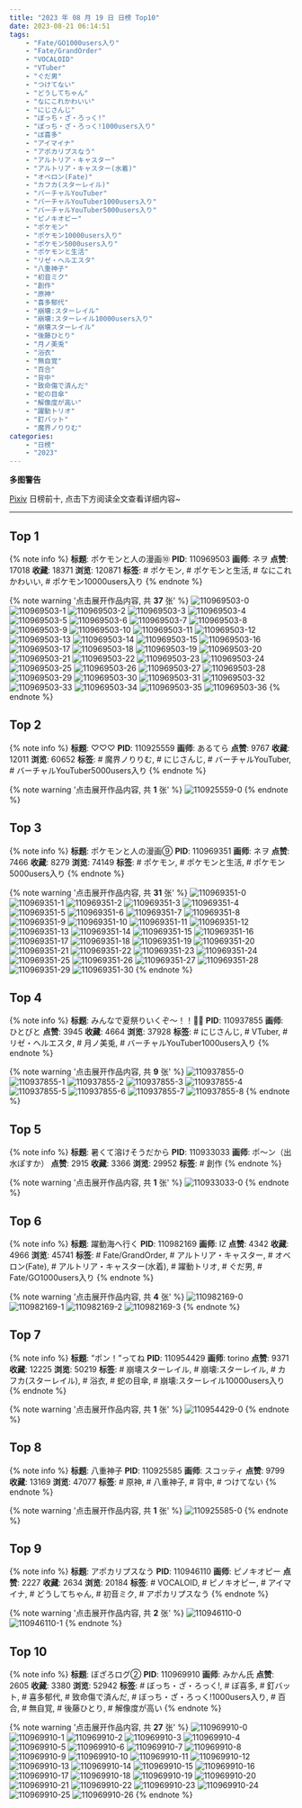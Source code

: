 ```yaml
---
title: "2023 年 08 月 19 日 日榜 Top10"
date: 2023-08-21 06:14:51
tags:
    - "Fate/GO1000users入り"
    - "Fate/GrandOrder"
    - "VOCALOID"
    - "VTuber"
    - "ぐだ男"
    - "つけてない"
    - "どうしてちゃん"
    - "なにこれかわいい"
    - "にじさんじ"
    - "ぼっち・ざ・ろっく!"
    - "ぼっち・ざ・ろっく!1000users入り"
    - "ぼ喜多"
    - "アイマイナ"
    - "アポカリプスなう"
    - "アルトリア・キャスター"
    - "アルトリア・キャスター(水着)"
    - "オベロン(Fate)"
    - "カフカ(スターレイル)"
    - "バーチャルYouTuber"
    - "バーチャルYouTuber1000users入り"
    - "バーチャルYouTuber5000users入り"
    - "ピノキオピー"
    - "ポケモン"
    - "ポケモン10000users入り"
    - "ポケモン5000users入り"
    - "ポケモンと生活"
    - "リゼ・ヘルエスタ"
    - "八重神子"
    - "初音ミク"
    - "創作"
    - "原神"
    - "喜多郁代"
    - "崩壊:スターレイル"
    - "崩壊:スターレイル10000users入り"
    - "崩壊スターレイル"
    - "後藤ひとり"
    - "月ノ美兎"
    - "浴衣"
    - "無自覚"
    - "百合"
    - "背中"
    - "致命傷で済んだ"
    - "蛇の目傘"
    - "解像度が高い"
    - "躍動トリオ"
    - "釘バット"
    - "魔界ノりりむ"
categories:
    - "日榜"
    - "2023"
---
```


<i class="fa fa-triangle-exclamation"></i>**多图警告**<i class="fa fa-triangle-exclamation"></i>

[Pixiv](https://www.pixiv.net/) 日榜前十, 点击下方阅读全文查看详细内容~

<!-- more -->

---

## Top 1

{% note info %}
**标题**: ポケモンと人の漫画⑩
**PID**: 110969503 **画师**: ネヲ
**点赞**: 17018 **收藏**: 18371 **浏览**: 120871
**标签**: # ポケモン, # ポケモンと生活, # なにこれかわいい, # ポケモン10000users入り
{% endnote %}

{% note warning '点击展开作品内容, 共 **37** 张' %}
![110969503-0](https://i.pixiv.re/img-original/img/2023/08/19/14/11/18/110969503_p0.png)
![110969503-1](https://i.pixiv.re/img-original/img/2023/08/19/14/11/18/110969503_p1.png)
![110969503-2](https://i.pixiv.re/img-original/img/2023/08/19/14/11/18/110969503_p2.png)
![110969503-3](https://i.pixiv.re/img-original/img/2023/08/19/14/11/18/110969503_p3.png)
![110969503-4](https://i.pixiv.re/img-original/img/2023/08/19/14/11/18/110969503_p4.png)
![110969503-5](https://i.pixiv.re/img-original/img/2023/08/19/14/11/18/110969503_p5.png)
![110969503-6](https://i.pixiv.re/img-original/img/2023/08/19/14/11/18/110969503_p6.png)
![110969503-7](https://i.pixiv.re/img-original/img/2023/08/19/14/11/18/110969503_p7.png)
![110969503-8](https://i.pixiv.re/img-original/img/2023/08/19/14/11/18/110969503_p8.png)
![110969503-9](https://i.pixiv.re/img-original/img/2023/08/19/14/11/18/110969503_p9.png)
![110969503-10](https://i.pixiv.re/img-original/img/2023/08/19/14/11/18/110969503_p10.png)
![110969503-11](https://i.pixiv.re/img-original/img/2023/08/19/14/11/18/110969503_p11.png)
![110969503-12](https://i.pixiv.re/img-original/img/2023/08/19/14/11/18/110969503_p12.png)
![110969503-13](https://i.pixiv.re/img-original/img/2023/08/19/14/11/18/110969503_p13.png)
![110969503-14](https://i.pixiv.re/img-original/img/2023/08/19/14/11/18/110969503_p14.png)
![110969503-15](https://i.pixiv.re/img-original/img/2023/08/19/14/11/18/110969503_p15.png)
![110969503-16](https://i.pixiv.re/img-original/img/2023/08/19/14/11/18/110969503_p16.png)
![110969503-17](https://i.pixiv.re/img-original/img/2023/08/19/14/11/18/110969503_p17.png)
![110969503-18](https://i.pixiv.re/img-original/img/2023/08/19/14/11/18/110969503_p18.png)
![110969503-19](https://i.pixiv.re/img-original/img/2023/08/19/14/11/18/110969503_p19.png)
![110969503-20](https://i.pixiv.re/img-original/img/2023/08/19/14/11/18/110969503_p20.png)
![110969503-21](https://i.pixiv.re/img-original/img/2023/08/19/14/11/18/110969503_p21.png)
![110969503-22](https://i.pixiv.re/img-original/img/2023/08/19/14/11/18/110969503_p22.png)
![110969503-23](https://i.pixiv.re/img-original/img/2023/08/19/14/11/18/110969503_p23.png)
![110969503-24](https://i.pixiv.re/img-original/img/2023/08/19/14/11/18/110969503_p24.png)
![110969503-25](https://i.pixiv.re/img-original/img/2023/08/19/14/11/18/110969503_p25.png)
![110969503-26](https://i.pixiv.re/img-original/img/2023/08/19/14/11/18/110969503_p26.png)
![110969503-27](https://i.pixiv.re/img-original/img/2023/08/19/14/11/18/110969503_p27.png)
![110969503-28](https://i.pixiv.re/img-original/img/2023/08/19/14/11/18/110969503_p28.png)
![110969503-29](https://i.pixiv.re/img-original/img/2023/08/19/14/11/18/110969503_p29.png)
![110969503-30](https://i.pixiv.re/img-original/img/2023/08/19/14/11/18/110969503_p30.png)
![110969503-31](https://i.pixiv.re/img-original/img/2023/08/19/14/11/18/110969503_p31.png)
![110969503-32](https://i.pixiv.re/img-original/img/2023/08/19/14/11/18/110969503_p32.png)
![110969503-33](https://i.pixiv.re/img-original/img/2023/08/19/14/11/18/110969503_p33.png)
![110969503-34](https://i.pixiv.re/img-original/img/2023/08/19/14/11/18/110969503_p34.png)
![110969503-35](https://i.pixiv.re/img-original/img/2023/08/19/14/11/18/110969503_p35.png)
![110969503-36](https://i.pixiv.re/img-original/img/2023/08/19/14/11/18/110969503_p36.png)
{% endnote %}

## Top 2

{% note info %}
**标题**: ♡♡♡
**PID**: 110925559 **画师**: あるてら
**点赞**: 9767 **收藏**: 12011 **浏览**: 60652
**标签**: # 魔界ノりりむ, # にじさんじ, # バーチャルYouTuber, # バーチャルYouTuber5000users入り
{% endnote %}

{% note warning '点击展开作品内容, 共 **1** 张' %}
![110925559-0](https://i.pixiv.re/img-original/img/2023/08/18/00/00/08/110925559_p0.png)
{% endnote %}

## Top 3

{% note info %}
**标题**: ポケモンと人の漫画⑨
**PID**: 110969351 **画师**: ネヲ
**点赞**: 7466 **收藏**: 8279 **浏览**: 74149
**标签**: # ポケモン, # ポケモンと生活, # ポケモン5000users入り
{% endnote %}

{% note warning '点击展开作品内容, 共 **31** 张' %}
![110969351-0](https://i.pixiv.re/img-original/img/2023/08/19/14/02/47/110969351_p0.png)
![110969351-1](https://i.pixiv.re/img-original/img/2023/08/19/14/02/47/110969351_p1.png)
![110969351-2](https://i.pixiv.re/img-original/img/2023/08/19/14/02/47/110969351_p2.png)
![110969351-3](https://i.pixiv.re/img-original/img/2023/08/19/14/02/47/110969351_p3.png)
![110969351-4](https://i.pixiv.re/img-original/img/2023/08/19/14/02/47/110969351_p4.png)
![110969351-5](https://i.pixiv.re/img-original/img/2023/08/19/14/02/47/110969351_p5.png)
![110969351-6](https://i.pixiv.re/img-original/img/2023/08/19/14/02/47/110969351_p6.png)
![110969351-7](https://i.pixiv.re/img-original/img/2023/08/19/14/02/47/110969351_p7.png)
![110969351-8](https://i.pixiv.re/img-original/img/2023/08/19/14/02/47/110969351_p8.png)
![110969351-9](https://i.pixiv.re/img-original/img/2023/08/19/14/02/47/110969351_p9.png)
![110969351-10](https://i.pixiv.re/img-original/img/2023/08/19/14/02/47/110969351_p10.png)
![110969351-11](https://i.pixiv.re/img-original/img/2023/08/19/14/02/47/110969351_p11.png)
![110969351-12](https://i.pixiv.re/img-original/img/2023/08/19/14/02/47/110969351_p12.png)
![110969351-13](https://i.pixiv.re/img-original/img/2023/08/19/14/02/47/110969351_p13.png)
![110969351-14](https://i.pixiv.re/img-original/img/2023/08/19/14/02/47/110969351_p14.png)
![110969351-15](https://i.pixiv.re/img-original/img/2023/08/19/14/02/47/110969351_p15.png)
![110969351-16](https://i.pixiv.re/img-original/img/2023/08/19/14/02/47/110969351_p16.png)
![110969351-17](https://i.pixiv.re/img-original/img/2023/08/19/14/02/47/110969351_p17.png)
![110969351-18](https://i.pixiv.re/img-original/img/2023/08/19/14/02/47/110969351_p18.png)
![110969351-19](https://i.pixiv.re/img-original/img/2023/08/19/14/02/47/110969351_p19.png)
![110969351-20](https://i.pixiv.re/img-original/img/2023/08/19/14/02/47/110969351_p20.png)
![110969351-21](https://i.pixiv.re/img-original/img/2023/08/19/14/02/47/110969351_p21.png)
![110969351-22](https://i.pixiv.re/img-original/img/2023/08/19/14/02/47/110969351_p22.png)
![110969351-23](https://i.pixiv.re/img-original/img/2023/08/19/14/02/47/110969351_p23.png)
![110969351-24](https://i.pixiv.re/img-original/img/2023/08/19/14/02/47/110969351_p24.png)
![110969351-25](https://i.pixiv.re/img-original/img/2023/08/19/14/02/47/110969351_p25.png)
![110969351-26](https://i.pixiv.re/img-original/img/2023/08/19/14/02/47/110969351_p26.png)
![110969351-27](https://i.pixiv.re/img-original/img/2023/08/19/14/02/47/110969351_p27.png)
![110969351-28](https://i.pixiv.re/img-original/img/2023/08/19/14/02/47/110969351_p28.png)
![110969351-29](https://i.pixiv.re/img-original/img/2023/08/19/14/02/47/110969351_p29.png)
![110969351-30](https://i.pixiv.re/img-original/img/2023/08/19/14/02/47/110969351_p30.png)
{% endnote %}

## Top 4

{% note info %}
**标题**: みんなで夏祭りいくぞ～！！🌈🎇
**PID**: 110937855 **画师**: ひとびと
**点赞**: 3945 **收藏**: 4664 **浏览**: 37928
**标签**: # にじさんじ, # VTuber, # リゼ・ヘルエスタ, # 月ノ美兎, # バーチャルYouTuber1000users入り
{% endnote %}

{% note warning '点击展开作品内容, 共 **9** 张' %}
![110937855-0](https://i.pixiv.re/img-original/img/2023/08/18/13/07/14/110937855_p0.png)
![110937855-1](https://i.pixiv.re/img-original/img/2023/08/18/13/07/14/110937855_p1.png)
![110937855-2](https://i.pixiv.re/img-original/img/2023/08/18/13/07/14/110937855_p2.png)
![110937855-3](https://i.pixiv.re/img-original/img/2023/08/18/13/07/14/110937855_p3.png)
![110937855-4](https://i.pixiv.re/img-original/img/2023/08/18/13/07/14/110937855_p4.png)
![110937855-5](https://i.pixiv.re/img-original/img/2023/08/18/13/07/14/110937855_p5.png)
![110937855-6](https://i.pixiv.re/img-original/img/2023/08/18/13/07/14/110937855_p6.png)
![110937855-7](https://i.pixiv.re/img-original/img/2023/08/18/13/07/14/110937855_p7.png)
![110937855-8](https://i.pixiv.re/img-original/img/2023/08/18/13/07/14/110937855_p8.png)
{% endnote %}

## Top 5

{% note info %}
**标题**: 暑くて溶けそうだから
**PID**: 110933033 **画师**: ポ～ン（出水ぽすか）
**点赞**: 2915 **收藏**: 3366 **浏览**: 29952
**标签**: # 創作
{% endnote %}

{% note warning '点击展开作品内容, 共 **1** 张' %}
![110933033-0](https://i.pixiv.re/img-original/img/2023/08/18/07/30/03/110933033_p0.jpg)
{% endnote %}

## Top 6

{% note info %}
**标题**: 躍動海へ行く
**PID**: 110982169 **画师**: IZ
**点赞**: 4342 **收藏**: 4966 **浏览**: 45741
**标签**: # Fate/GrandOrder, # アルトリア・キャスター, # オベロン(Fate), # アルトリア・キャスター(水着), # 躍動トリオ, # ぐだ男, # Fate/GO1000users入り
{% endnote %}

{% note warning '点击展开作品内容, 共 **4** 张' %}
![110982169-0](https://i.pixiv.re/img-original/img/2023/08/19/22/13/25/110982169_p0.jpg)
![110982169-1](https://i.pixiv.re/img-original/img/2023/08/19/22/13/25/110982169_p1.jpg)
![110982169-2](https://i.pixiv.re/img-original/img/2023/08/19/22/13/25/110982169_p2.jpg)
![110982169-3](https://i.pixiv.re/img-original/img/2023/08/19/22/13/25/110982169_p3.jpg)
{% endnote %}

## Top 7

{% note info %}
**标题**: ”ポン！”ってね
**PID**: 110954429 **画师**: torino
**点赞**: 9371 **收藏**: 12225 **浏览**: 50219
**标签**: # 崩壊スターレイル, # 崩壊:スターレイル, # カフカ(スターレイル), # 浴衣, # 蛇の目傘, # 崩壊:スターレイル10000users入り
{% endnote %}

{% note warning '点击展开作品内容, 共 **1** 张' %}
![110954429-0](https://i.pixiv.re/img-original/img/2023/08/19/00/00/41/110954429_p0.jpg)
{% endnote %}

## Top 8

{% note info %}
**标题**: 八重神子
**PID**: 110925585 **画师**: スコッティ
**点赞**: 9799 **收藏**: 13169 **浏览**: 47077
**标签**: # 原神, # 八重神子, # 背中, # つけてない
{% endnote %}

{% note warning '点击展开作品内容, 共 **1** 张' %}
![110925585-0](https://i.pixiv.re/img-original/img/2023/08/18/00/00/14/110925585_p0.jpg)
{% endnote %}

## Top 9

{% note info %}
**标题**: アポカリプスなう
**PID**: 110946110 **画师**: ピノキオピー
**点赞**: 2227 **收藏**: 2634 **浏览**: 20184
**标签**: # VOCALOID, # ピノキオピー, # アイマイナ, # どうしてちゃん, # 初音ミク, # アポカリプスなう
{% endnote %}

{% note warning '点击展开作品内容, 共 **2** 张' %}
![110946110-0](https://i.pixiv.re/img-original/img/2023/08/18/19/50/22/110946110_p0.jpg)
![110946110-1](https://i.pixiv.re/img-original/img/2023/08/18/19/50/22/110946110_p1.jpg)
{% endnote %}

## Top 10

{% note info %}
**标题**: ぼざろログ②
**PID**: 110969910 **画师**: みかん氏
**点赞**: 2605 **收藏**: 3380 **浏览**: 52942
**标签**: # ぼっち・ざ・ろっく!, # ぼ喜多, # 釘バット, # 喜多郁代, # 致命傷で済んだ, # ぼっち・ざ・ろっく!1000users入り, # 百合, # 無自覚, # 後藤ひとり, # 解像度が高い
{% endnote %}

{% note warning '点击展开作品内容, 共 **27** 张' %}
![110969910-0](https://i.pixiv.re/img-original/img/2023/08/19/14/28/40/110969910_p0.jpg)
![110969910-1](https://i.pixiv.re/img-original/img/2023/08/19/14/28/40/110969910_p1.jpg)
![110969910-2](https://i.pixiv.re/img-original/img/2023/08/19/14/28/40/110969910_p2.jpg)
![110969910-3](https://i.pixiv.re/img-original/img/2023/08/19/14/28/40/110969910_p3.jpg)
![110969910-4](https://i.pixiv.re/img-original/img/2023/08/19/14/28/40/110969910_p4.jpg)
![110969910-5](https://i.pixiv.re/img-original/img/2023/08/19/14/28/40/110969910_p5.jpg)
![110969910-6](https://i.pixiv.re/img-original/img/2023/08/19/14/28/40/110969910_p6.jpg)
![110969910-7](https://i.pixiv.re/img-original/img/2023/08/19/14/28/40/110969910_p7.jpg)
![110969910-8](https://i.pixiv.re/img-original/img/2023/08/19/14/28/40/110969910_p8.jpg)
![110969910-9](https://i.pixiv.re/img-original/img/2023/08/19/14/28/40/110969910_p9.jpg)
![110969910-10](https://i.pixiv.re/img-original/img/2023/08/19/14/28/40/110969910_p10.jpg)
![110969910-11](https://i.pixiv.re/img-original/img/2023/08/19/14/28/40/110969910_p11.jpg)
![110969910-12](https://i.pixiv.re/img-original/img/2023/08/19/14/28/40/110969910_p12.jpg)
![110969910-13](https://i.pixiv.re/img-original/img/2023/08/19/14/28/40/110969910_p13.jpg)
![110969910-14](https://i.pixiv.re/img-original/img/2023/08/19/14/28/40/110969910_p14.jpg)
![110969910-15](https://i.pixiv.re/img-original/img/2023/08/19/14/28/40/110969910_p15.jpg)
![110969910-16](https://i.pixiv.re/img-original/img/2023/08/19/14/28/40/110969910_p16.jpg)
![110969910-17](https://i.pixiv.re/img-original/img/2023/08/19/14/28/40/110969910_p17.jpg)
![110969910-18](https://i.pixiv.re/img-original/img/2023/08/19/14/28/40/110969910_p18.jpg)
![110969910-19](https://i.pixiv.re/img-original/img/2023/08/19/14/28/40/110969910_p19.jpg)
![110969910-20](https://i.pixiv.re/img-original/img/2023/08/19/14/28/40/110969910_p20.jpg)
![110969910-21](https://i.pixiv.re/img-original/img/2023/08/19/14/28/40/110969910_p21.jpg)
![110969910-22](https://i.pixiv.re/img-original/img/2023/08/19/14/28/40/110969910_p22.jpg)
![110969910-23](https://i.pixiv.re/img-original/img/2023/08/19/14/28/40/110969910_p23.jpg)
![110969910-24](https://i.pixiv.re/img-original/img/2023/08/19/14/28/40/110969910_p24.jpg)
![110969910-25](https://i.pixiv.re/img-original/img/2023/08/19/14/28/40/110969910_p25.jpg)
![110969910-26](https://i.pixiv.re/img-original/img/2023/08/19/14/28/40/110969910_p26.jpg)
{% endnote %}

